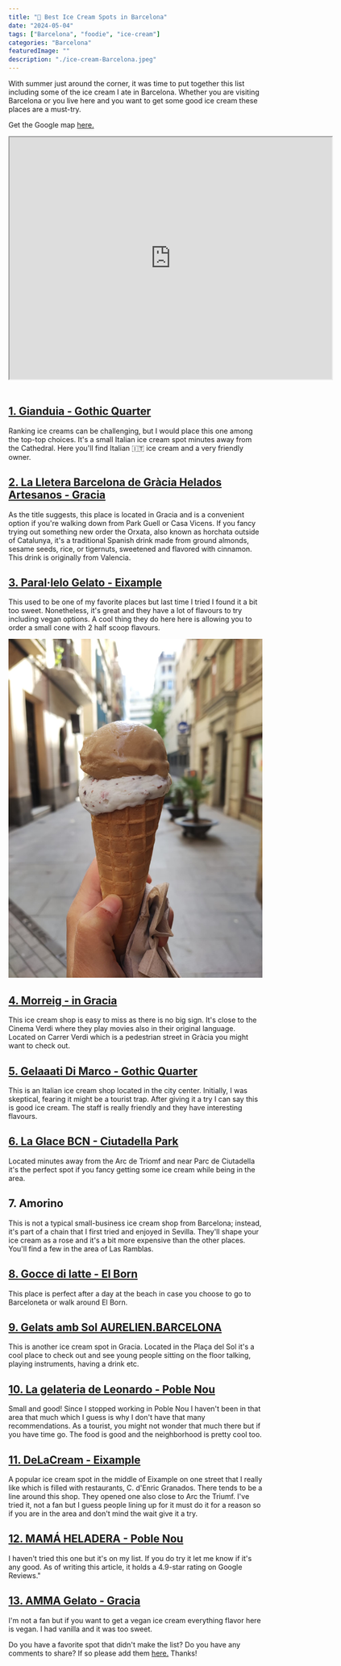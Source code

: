 ```yaml
---
title: "🍦 Best Ice Cream Spots in Barcelona"
date: "2024-05-04"
tags: ["Barcelona", "foodie", "ice-cream"]
categories: "Barcelona"
featuredImage: ""
description: "./ice-cream-Barcelona.jpeg"
---
```


With summer just around the corner, it was time to put together this list including some of the ice cream I ate in Barcelona. Whether you are visiting Barcelona or you live here and you want to get some good ice cream these places are a must-try.

Get the Google map <a href='https://www.google.com/maps/d/viewer?mid=1v9pdv7vsfMiQct1UY5CHAvmP7zWxFNM&ll=41.39321318240926%2C2.1799373499999852&z=15' target='_blank'>here.</a>

<div class="embed-responsive embed-responsive-4by3">
<iframe src="https://www.google.com/maps/d/embed?mid=1v9pdv7vsfMiQct1UY5CHAvmP7zWxFNM&ehbc=2E312F&noprof=1" width="640" height="480"></iframe>
</div><br />

## <a href='https://maps.app.goo.gl/j7nZvtQhqJbhDpWe8' target="_blank">1. Gianduia - Gothic Quarter</a>

Ranking ice creams can be challenging, but I would place this one among the top-top choices. It's a small Italian ice cream spot minutes away from the Cathedral. Here you'll find Italian 🇮🇹 ice cream and a very friendly owner.

## <a href='https://maps.app.goo.gl/nhUnVweVazw8YxwCA' target="_blank">2. La Lletera Barcelona de Gràcia Helados Artesanos - Gracia</a>

As the title suggests, this place is located in Gracia and is a convenient option if you're walking down from Park Guell or Casa Vicens. If you fancy trying out something new order the Orxata, also known as horchata outside of Catalunya, it's a traditional Spanish drink made from ground almonds, sesame seeds, rice, or tigernuts, sweetened and flavored with cinnamon. This drink is originally from Valencia.

## <a href='https://goo.gl/maps/KtHcvJYQSPGogBmi7' target="_blank">3. Paral·lelo Gelato - Eixample</a>

This used to be one of my favorite places but last time I tried I found it a bit too sweet. Nonetheless, it's great and they have a lot of flavours to try including vegan options. A cool thing they do here here is allowing you to order a small cone with 2 half scoop flavours.

![ice cream with 2 flavors](./ice-cream-Barcelona.jpeg)

## <a href='https://maps.app.goo.gl/uo8Md9Sjg13BGBEq6' target="_blank">4. Morreig - in Gracia</a>

This ice cream shop is easy to miss as there is no big sign. It's close to the Cinema Verdi where they play movies also in their original language. Located on Carrer Verdi which is a pedestrian street in Gràcia you might want to check out.

## <a href='https://maps.app.goo.gl/fi29vFoFZcw6s5uW7' target="_blank">5. Gelaaati Di Marco - Gothic Quarter</a>

This is an Italian ice cream shop located in the city center. Initially, I was skeptical, fearing it might be a tourist trap. After giving it a try I can say this is good ice cream. The staff is really friendly and they have interesting flavours.

## <a href='https://maps.app.goo.gl/wp9KVTMaPQWhdqsYA' target="_blank">6. La Glace BCN - Ciutadella Park</a>

Located minutes away from the Arc de Triomf and near Parc de Ciutadella it's the perfect spot if you fancy getting some ice cream while being in the area.

## 7. Amorino

This is not a typical small-business ice cream shop from Barcelona; instead, it's part of a chain that I first tried and enjoyed in Sevilla. They'll shape your ice cream as a rose and it's a bit more expensive than the other places. You'll find a few in the area of Las Ramblas.

## <a href='https://maps.app.goo.gl/9HmyDmyTWJgDu3Y48' target="_blank">8. Gocce di latte - El Born</a>

This place is perfect after a day at the beach in case you choose to go to Barceloneta or walk around El Born.

## <a href='https://maps.app.goo.gl/diaPfDkftCg9cpo76' target="_blank">9. Gelats amb Sol AURELIEN.BARCELONA</a>

This is another ice cream spot in Gracia. Located in the Plaça del Sol it's a cool place to check out and see young people sitting on the floor talking, playing instruments, having a drink etc.

## <a href='https://maps.app.goo.gl/qRp1E8HnFzYsMAjp9' target="_blank">10. La gelateria de Leonardo - Poble Nou</a>

Small and good! Since I stopped working in Poble Nou I haven't been in that area that much which I guess is why I don't have that many recommendations. As a tourist, you might not wonder that much there but if you have time go. The food is good and the neighborhood is pretty cool too.

## <a href='https://maps.app.goo.gl/h3PjsXEP58DsooMP9' target="_blank">11. DeLaCream - Eixample</a>

A popular ice cream spot in the middle of Eixample on one street that I really like which is filled with restaurants, C. d'Enric Granados. There tends to be a line around this shop. They opened one also close to Arc the Triumf. I've tried it, not a fan but I guess people lining up for it must do it for a reason so if you are in the area and don't mind the wait give it a try.

## <a href='https://maps.app.goo.gl/jNKD5kUr6UT2zQA1A' target="_blank">12. MAMÁ HELADERA - Poble Nou</a>

I haven't tried this one but it's on my list. If you do try it let me know if it's any good. As of writing this article, it holds a 4.9-star rating on Google Reviews."

## <a href='https://goo.gl/maps/46AHFHkZR6oeUPN8A' target="_blank">13. AMMA Gelato - Gracia</a>

I'm not a fan but if you want to get a vegan ice cream everything flavor here is vegan. I had vanilla and it was too sweet.

Do you have a favorite spot that didn't make the list? Do you have any comments to share? If so please add them <a href='https://form.typeform.com/to/uwP9ZmYM' target='_blank'>here.</a> Thanks!
